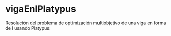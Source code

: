 # vigaEnIPlatypus
Resolución del problema de optimización multiobjetivo de una viga en forma de I usando Platypus
